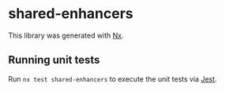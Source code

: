 # shared-enhancers

This library was generated with [Nx](https://nx.dev).

## Running unit tests

Run `nx test shared-enhancers` to execute the unit tests via [Jest](https://jestjs.io).
